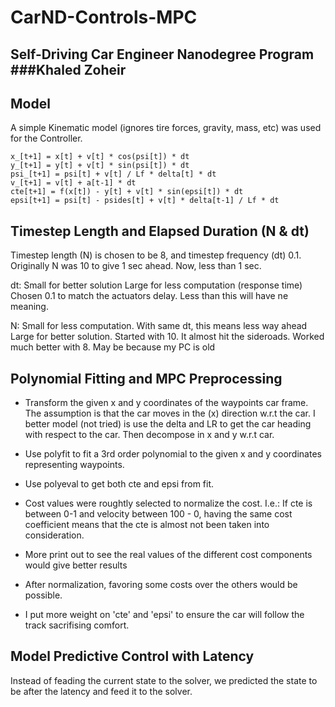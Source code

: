 # CarND-Controls-MPC
Self-Driving Car Engineer Nanodegree Program
###Khaled Zoheir
---

## Model
A simple Kinematic model (ignores tire forces, gravity, mass, etc) was used for the Controller.


	x_[t+1] = x[t] + v[t] * cos(psi[t]) * dt
	y_[t+1] = y[t] + v[t] * sin(psi[t]) * dt
	psi_[t+1] = psi[t] + v[t] / Lf * delta[t] * dt
	v_[t+1] = v[t] + a[t-1] * dt
	cte[t+1] = f(x[t]) - y[t] + v[t] * sin(epsi[t]) * dt
	epsi[t+1] = psi[t] - psides[t] + v[t] * delta[t-1] / Lf * dt

## Timestep Length and Elapsed Duration (N & dt)
Timestep length (N) is chosen to be 8, and timestep frequency (dt) 0.1. Originally N was 10 to give 1 sec ahead. Now, less than 1 sec.

dt: 
	Small for better solution
	Large for less computation (response time)
	Chosen 0.1 to match the actuators delay. Less than this will have ne meaning.

N: 
	Small for less computation. With same dt, this means less way ahead
	Large for better solution. 
	Started with 10. It almost hit the sideroads. Worked much better with 8. May be because my PC is old 
	
## Polynomial Fitting and MPC Preprocessing

 * Transform the given x and y coordinates of the waypoints car frame. The assumption is that the car moves in the (x) direction w.r.t the car. I better model (not tried) is use the delta and LR to get the car heading with respect to the car. Then decompose in x and y w.r.t car.
 * Use polyfit to fit a 3rd order polynomial to the given x and y coordinates representing waypoints.
 * Use polyeval to get both cte and epsi from fit.

 * Cost values were roughtly selected to normalize the cost. I.e.: If cte is between 0-1 and velocity between 100 - 0, having the same cost coefficient means that the cte is almost not been taken into consideration. 
 * More print out to see the real values of the different cost components would give better results
 * After normalization, favoring some costs over the others would be possible.
 * I put more weight on 'cte' and 'epsi' to ensure the car will follow the track sacrifising comfort.

## Model Predictive Control with Latency

Instead of feading the current state to the solver, we predicted the state to be after the latency and feed it to the solver.
